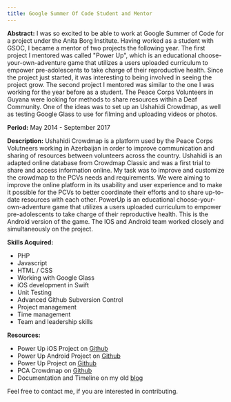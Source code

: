 ```yaml
---
title: Google Summer Of Code Student and Mentor
---
```


<strong>Abstract:</strong> I was so excited to be able to work at Google Summer of Code for a project under the Anita Borg Institute. Having worked as a student with GSOC, I became a mentor of two projects the following year. The first project I mentored was called "Power Up", which is an educational choose-your-own-adventure game that utilizes a users uploaded curriculum to empower pre-adolescents to take charge of their reproductive health. Since the project just started, it was interesting to being involved in seeing the project grow. The second project I mentored was similar to the one I was working for the year before as a student. The Peace Corps Volunteers in Guyana were looking for methods to share resources within a Deaf Community. One of the ideas was to set up an Ushahidi Crowdmap, as well as testing Google Glass to use for filming and uploading videos or photos. 

<strong>Period:</strong> May 2014 - September 2017

<strong>Description:</strong> 
Ushahidi Crowdmap is a platform used by the Peace Corps Volutneers working in Azerbaijan in order to improve communication and sharing of resources between volunteers across the country. Ushahidi is an adapted online database from Crowdmap Classic and was a first trial to share and access information online. My task was to improve and customize the crowdmap to the PCVs needs and requirements. We were aiming to improve the online platform in its usability and user experience and  to make it possible for the PCVs to better coordinate their efforts and to share up-to-date resources with each other. 
PowerUp is an educational choose-your-own-adventure game that utilizes a users uploaded curriculum to empower pre-adolescents to take charge of their reproductive health. This is the Android version of the game. The IOS and Android team worked closely and simultaneously on the project.

<strong>Skills Acquired:</strong> 
* PHP 
* Javascript
* HTML / CSS
* Working with Google Glass
* iOS development in Swift
* Unit Testing
* Advanced Github Subversion Control
* Project management
* Time management
* Team and leadership skills

<strong>Resources:</strong> 
<ul> 
<li> Power Up iOS Project on <a href="https://github.com/systers/powerup-iOS">Github</a></li>
<li> Power Up Android Project on <a href="https://github.com/systers/powerup-android">Github</a></li>
<li> Power Up Project on <a href="https://github.com/systers/crowdmap">Github</a></li>
<li> PCA Crowdmap on <a href="https://github.com/systers/crowdmap">Github</a></li>
<li> Documentation and Timeline on my old <a href="https://jengeeks.wordpress.com/gsoc-2014/">blog</a></li>
</ul>

Feel free to contact me, if you are interested in contributing.